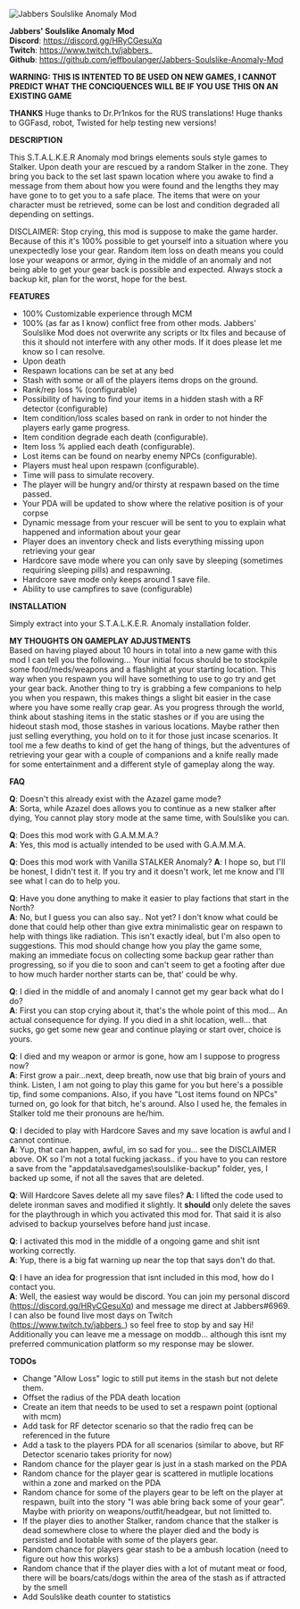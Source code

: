 

![Jabbers Soulslike Anomaly Mod](https://cdn.discordapp.com/attachments/415664512981794818/1095127013150445680/Soulslike_Logo_-_Compressed.gif)  


**Jabbers' Soulslike Anomaly Mod**  
**Discord**: https://discord.gg/HRyCGesuXq  
**Twitch**: https://www.twitch.tv/jabbers_  
**Github**: https://github.com/jeffboulanger/Jabbers-Soulslike-Anomaly-Mod

**WARNING: THIS IS INTENTED TO BE USED ON NEW GAMES, I CANNOT PREDICT WHAT THE CONCIQUENCES WILL BE IF YOU USE THIS ON AN EXISTING GAME**

**THANKS**
Huge thanks to Dr.Pr1nkos for the RUS translations!
Huge thanks to GGFasd, robot, Twisted for help testing new versions!

**DESCRIPTION**

This S.T.A.L.K.E.R Anomaly mod brings elements souls style games to Stalker. Upon death your are rescued by a random Stalker in the zone. They bring you back to the set last spawn location where you awake to find a message from them about how you were found and the lengths they may have gone to to get you to a safe place. The items that were on your character must be retrieved, some can be lost and condition degraded all depending on settings.     

DISCLAIMER: Stop crying, this mod is suppose to make the game harder. Because of this it's 100% possible to get yourself into a situation where you unexpectedly lose your gear. Random item loss on death means you could lose your weapons or armor, dying in the middle of an anomaly and not being able to get your gear back is possible and expected.  Always stock a backup kit, plan for the worst, hope for the best.

**FEATURES**

- 100% Customizable experience through MCM
- 100% (as far as I know) conflict free from other mods.  Jabbers' Soulslike Mod does not overwrite any scripts or ltx files and because of this it should not interfere with any other mods. If it does please let me know so I can resolve.
- Upon death
 - Respawn locations can be set at any bed
 - Stash with some or all of the players items drops on the ground.
 - Rank/rep loss % (configurable)
 - Possibility of having to find your items in a hidden stash with a RF detector (configurable)
 - Item condition/loss scales based on rank in order to not hinder the players early game progress.
 - Item condition degrade each death (configurable).
 - Item loss % applied each death (configurable).
 - Lost items can be found on nearby enemy NPCs (configurable).
 - Players must heal upon respawn (configurable).
 - Time will pass to simulate recovery.
 - The player will be hungry and/or thirsty at respawn based on the time passed.
 - Your PDA will be updated to show where the relative position is of your corpse
 - Dynamic message from your rescuer will be sent to you to explain what happened and information about your gear
 - Player does an inventory check and lists everything missing upon retrieving your gear
- Hardcore save mode where you can only save by sleeping (sometimes requiring sleeping pills) and respawning.
 - Hardcore save mode only keeps around 1 save file.
 - Ability to use campfires to save (configurable)

**INSTALLATION**

Simply extract into your S.T.A.L.K.E.R. Anomaly installation folder.

**MY THOUGHTS ON GAMEPLAY ADJUSTMENTS**  
Based on having played about 10 hours in total into a new game with this mod I can tell you the following... Your initial focus should be to stockpile some food/meds/weapons and a flashlight at your starting location. This way when you respawn you will have something to use to go try and get your gear back.  Another thing to try is grabbing a few companions to help you when you respawn, this makes things a slight bit easier in the case where you have some really crap gear.  As you progress through the world, think about stashing items in the static stashes or if you are using the hideout stash mod, those stashes in various locations.  Maybe rather then just selling everything, you hold on to it for those just incase scenarios.  It tool me a few deaths to kind of get the hang of things, but the adventures of retrieving your gear with a couple of companions and a knife really made for some entertainment and a different style of gameplay along the way.

**FAQ**

**Q**: Doesn't this already exist with the Azazel game mode?  
**A**: Sorta, while Azazel does allows you to continue as a new stalker after dying, You cannot play story mode at the same time, with Soulslike you can.

**Q**: Does this mod work with G.A.M.M.A.?    
**A**: Yes, this mod is actually intended to be used with G.A.M.M.A.

**Q**: Does this mod work with Vanilla STALKER Anomaly?
**A**: I hope so, but I'll be honest, I didn't test it. If you try and it doesn't work, let me know and I'll see what I can do to help you.

**Q**: Have you done anything to make it easier to play factions that start in the North?    
**A**: No, but I guess you can also say.. Not yet? I don't know what could be done that could help other than give extra minimalistic gear on respawn to help with things like radiation. This isn't exactly ideal, but I'm also open to suggestions.  This mod should change how you play the game some, making an immediate focus on collecting some backup gear rather than progressing, so if you die to soon and can't seem to get a footing after due to how much harder norther starts can be, that' could be why.

**Q**: I died in the middle of and anomaly I cannot get my gear back what do I do?  
**A**: First you can stop crying about it, that's the whole point of this mod... An actual consequence for dying.  If you died in a shit location, well... that sucks, go get some new gear and continue playing or start over, choice is yours.

**Q**: I died and my weapon or armor is gone, how am I suppose to progress now?  
**A**: First grow a pair...next, deep breath, now use that big brain of yours and think.  Listen, I am not going to play this game for you but here's a possible tip, find some companions.  Also, if you have "Lost items found on NPCs" turned on, go look for that bitch, he's around.  Also I used he, the females in Stalker told me their pronouns are he/him.

**Q**: I decided to play with Hardcore Saves and my save location is awful and I cannot continue.  
**A**: Yup, that can happen, awful, im so sad for you... see the DISCLAIMER above.  OK so I'm not a total fucking jackass.. if you have to you can restore a save from the "appdata\savedgames\soulslike-backup" folder, yes, I backed up some, if not all the saves that are deleted.

**Q**: Will Hardcore Saves delete all my save files?
**A**: I lifted the code used to delete ironman saves and modified it slightly.  It **should** only delete the saves for the playthrough in which you activated this mod for.  That said it is also advised to backup yourselves before hand just incase.

**Q**: I activated this mod in the middle of a ongoing game and shit isnt working correctly.  
**A**: Yup, there is a big fat warning up near the top that says don't do that.  

**Q**: I have an idea for progression that isnt included in this mod, how do I contact you.  
**A**: Well, the easiest way would be discord.  You can join my personal discord (https://discord.gg/HRyCGesuXq) and message me direct at Jabbers#6969. I can also be found live most days on Twitch (https://www.twitch.tv/jabbers_) so feel free to stop by and say Hi! Additionally you can leave me a message on moddb... although this isnt my preferred communication platform so my response may be slower.

**TODOs**
- Change "Allow Loss" logic to still put items in the stash but not delete them.
- Offset the radius of the PDA death location 
- Create an item that needs to be used to set a respawn point (optional with mcm)
- Add task for RF detector scenario so that the radio freq can be referenced in the future
- Add a task to the players PDA for all scenarios (similar to above, but RF Detector scenario takes priority for now)
- Random chance for the player gear is just in a stash marked on the PDA
- Random chance for the player gear is scattered in mutliple locations within a zone and marked on the PDA
- Random chance for some of the players gear to be left on the player at respawn, built into the story "I was able bring back some of your gear".  Maybe with priority on weapons/outfit/headgear, but not limitted to.
- If the player dies to another Stalker, random chance that the stalker is dead somewhere close to where the player died and the body is persisted and lootable with some of the players gear.
- Random chance for players gear stash to be a ambush location (need to figure out how this works)
- Random chance that if the player dies with a lot of mutant meat or food, there will be boars/cats/dogs within the area of the stash as if attracted by the smell
- Add Soulslike death counter to statistics